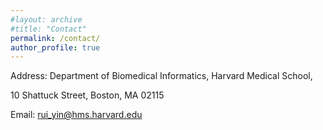 ```yaml
---
#layout: archive
#title: "Contact"
permalink: /contact/
author_profile: true
---
```


Address: Department of Biomedical Informatics, Harvard Medical School,

10 Shattuck Street, Boston, MA 02115

Email: <A href="mailto:rui_yin@hms.harvard.edu ">rui_yin@hms.harvard.edu</A>

<script type="text/javascript" id="clustrmaps" src="//clustrmaps.com/map_v2.js?d=n9KHZlK5EQXBBjgFgYGJoe_HJrPsBYTt9mMNoLZNZ5c&cl=ffffff&w=a"></script>

